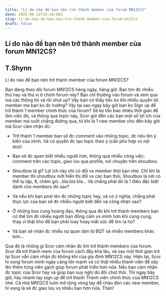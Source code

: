 ```yaml
---
title: "Lí do nào để bạn nên trở thành member của forum MN12CS?"
date: 2025-06-12T15:34:08Z
slug: li-do-nao-de-ban-nen-tro-thanh-member-cua-forum-mn12cs
draft: false
---
```


## Lí do nào để bạn nên trở thành member của forum MN12CS?

## T.Shynn

Lí do nào để bạn nên trở thành member của forum MN12CS? 
​


Bạn đang theo dõi forum MN12CS hàng ngày, hàng giờ. Bạn tìm đc nhiều thứ hay và thú vị ở chính forum này? Bạn chỉ thường vào forum và xem qua loa các thông tin và rồi shut up? Vậy bạn có thấy tiếc ko khi nhiều quyền lợi member mà bạn ko đc hưởng? Vậy tại sao ngay bây giờ bạn ko Sign up để trở thành 1 member chính thức của forum? Sẽ ko tốn bao nhiêu thời gian để làm việc đó, và thông qua topic này, Scor gửi đến các bạn một số lợi ích của member mà suốt chặng đường qua, từ khi là 1 new member cho đến bây giờ mà Scor cảm nhận đc:

- Trở thành 1 member bạn sẽ đc comment vào những topic, đc nêu lên ý kiến của mình. Và có quyền đc tạo topic theo ý (cần phù hợp vs nội quy).

- Bạn sẽ đc quen biết nhiều người hơn, thông qua nhiều công việc: comment trên các topic, giao lưu qua profile, nói chuyện trên shoutbox.

- Shoutbox là gì? Lợi ích này chỉ có đối vs member thôi bạn nhé. Chỉ khi là member thì shoutbox mới hiển thị đối vs các bạn thôi, Shoutbox là nơi có thể tụ tập, 8, chém gió...bla bla bla... Và chẳng phải đó là 1 điều đặc biệt dành cho members đó sao?

- Và nếu khi bạn post lên đc những topic hay, và có ý nghĩa, chẳng phải thực lực của bạn sẽ đc nhiều người biết đến và công nhận sao?

- Ở những box cung hoàng đạo, thông qua đó khi trở thành members bạn có thể tìm đc nhiều người bạn đồng cảm vs mình hơn khi cùng cung, thay vì thật khó để bạn phải loay hoay mất sức để tìm ra họ?

- Và bạn sẽ nhận đc nhiều sự quan tâm từ BQT và nhiều members khác bơn...

Qua đó là những gì Scor cảm nhận đc khi trở thành members của forum. Scor đã trở thành mem của forum cách đây khá lâu, và sau một thời gian trở lại Scor vẫn cảm nhận đc không khí của gia đình MN12CS này. Hiện tại, Scor hi vọng forum mình ngày càng lớn mạnh và có thật nhiều thành viên để xây lên thêm từng viên gạch giúp forum phát triển hơn nữa. Nếu bạn cảm nhận đc topic của Scor hay và giúp bạn suy nghĩ dù đôi chút thôi. Thì ngay bây giờ, hãy nhanh tay sign up để trở thành Thành viên chính thức của MN12CS nhé. Cả nhà MN12CS luôn mở rộng vòng tay để chào đón các new member, hi vọng là sẽ đc giao lưu vs nhiều bạn hơn nữa. Thân!